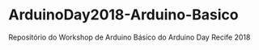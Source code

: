 # ArduinoDay2018-Arduino-Basico

Repositório do Workshop de Arduino Básico do Arduino Day Recife 2018
